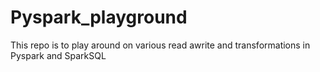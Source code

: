 # Pyspark_playground
This repo is to play around on various read awrite and transformations in Pyspark and SparkSQL
